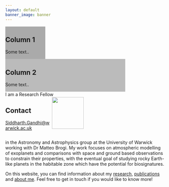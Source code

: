 ```yaml
---
layout: default
banner_image: banner
---
```


<div class="row">
  <div class="column" style="background-color:#aaa; width:25%">
    <h2>Column 1</h2>
    <p>Some text..</p>
  </div>
  <div class="column" style="background-color:#bbb; width: 75%">
    <h2>Column 2</h2>
    <p>Some text..</p>
  </div>
</div>


<div class="row">
  <div class="column" style="width: 49%">
I am a Research Fellow
</div>
  <div class="column" style="width: 49%"><img style="float: right; width: 100px" src="{{site.baseurl}}/images/gandhi.png">
  
  <h2>Contact</h2>  
  
   Siddharth.Gandhi@warwick.ac.uk
</div>
</div>

 in the Astronomy and Astrophysics group at the University of Warwick working with Dr Matteo Brogi. My work focuses on atmospheric modelling of exoplanets and comparisons with space and ground based observations to constrain their properties, with the eventual goal of studying rocky Earth-like planets in the habitable zone which have the potential for biosignatures.

On this website, you can find information about my <a href="{{site.baseurl}}/research.html">research</a>, <a href="{{site.baseurl}}/research.html">publications</a> and <a href="{{site.baseurl}}/research.html">about me</a>. Feel free to get in touch if you would like to know more!
